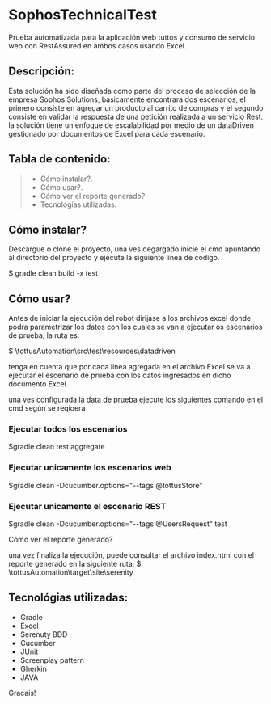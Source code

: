 # SophosTechnicalTest

Prueba automatizada para la aplicación web tuttos y consumo de servicio web con RestAssured en ambos casos usando Excel.

## Descripción:

Esta solución ha sido diseñada como parte del proceso de selección de la empresa Sophos Solutions, basicamente encontrara dos escenarios, el primero consiste en agregar un producto al carrito de compras y el segundo consiste en validar la respuesta de una petición realizada a un servicio Rest. la solución tiene un enfoque de escalabilidad por medio de un dataDriven gestionado por documentos de Excel para cada escenario.

## Tabla de contenido:

> * Cómo instalar?.
> * Cómo usar?.
> * Cómo ver el reporte generado?
> * Tecnologías utilizadas.

## Cómo instalar?

Descargue o clone el proyecto, una ves degargado inicie el cmd apuntando al directorio del proyecto y ejecute la siguiente linea de codigo.

$ gradle clean build -x test

## Cómo usar?
Antes de iniciar la ejecución del robot dirijase a los archivos excel donde podra parametrizar los datos con los cuales se van a ejecutar os escenarios de prueba, la ruta es:

$ \\tottusAutomation\src\test\resources\datadriven

tenga en cuenta que por cada linea agregada en el archivo Excel se va a ejecutar el escenario de prueba con los datos ingresados en dicho documento Excel.

una ves configurada la data de prueba ejecute los siguientes comando en el cmd según se reqioera 

### Ejecutar todos los escenarios
$gradle clean test aggregate

### Ejecutar unicamente los escenarios web
$gradle clean -Dcucumber.options="--tags @tottusStore"

### Ejecutar unicamente el escenario REST
$gradle clean -Dcucumber.options="--tags @UsersRequest" test

Cómo ver el reporte generado?

una vez finaliza la ejecución, puede consultar el archivo index.html con el reporte generado en la siguiente ruta:
$ \\tottusAutomation\target\site\serenity

## Tecnológias utilizadas:

* Gradle
* Excel
* Serenuty BDD
* Cucumber
* JUnit
* Screenplay pattern
* Gherkin
* JAVA


Gracais!
